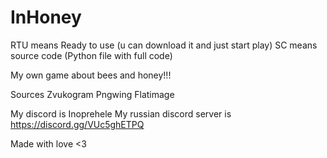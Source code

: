 # InHoney

RTU means Ready to use (u can download it and just start play)
SC means source code (Python file with full code)

My own game about bees and honey!!!

Sources
Zvukogram
Pngwing
Flatimage

My discord is Inoprehele
My russian discord server is 
https://discord.gg/VUc5ghETPQ

Made with love <3
